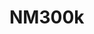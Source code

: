 <a name="material" />

# NM300k
<script type="application/ld+json">
  {
    "@context": "https://schema.org/",
    "@type": "ChemicalSubstance",
    "http://purl.org/dc/terms/conformsTo":
      {
        "@type": "CreativeWork",
        "@id": "https://bioschemas.org/profiles/ChemicalSubstance/0.4-RELEASE/"
      },
    "@id": "https://egonw.github.io/nanowiki/nanowiki485.html#material",
    "name": "NM300k",
    "sameAs: "http://127.0.0.1/mediawiki/index.php/Special:URIResolver/NM300k"
  }
</script>

